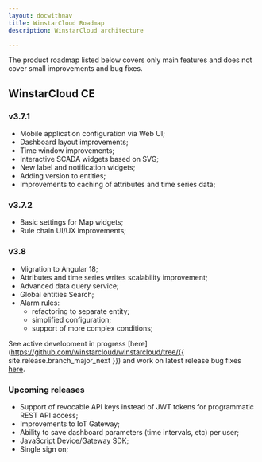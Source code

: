 ```yaml
---
layout: docwithnav
title: WinstarCloud Roadmap
description: WinstarCloud architecture

---
```


The product roadmap listed below covers only main features and does not cover small improvements and bug fixes.

## WinstarCloud CE

### v3.7.1

* Mobile application configuration via Web UI;
* Dashboard layout improvements;
* Time window improvements;
* Interactive SCADA widgets based on SVG;
* New label and notification widgets;
* Adding version to entities;
* Improvements to caching of attributes and time series data;

### v3.7.2

* Basic settings for Map widgets;
* Rule chain UI/UX improvements;

### v3.8

* Migration to Angular 18;
* Attributes and time series writes scalability improvement;
* Advanced data query service;
* Global entities Search;
* Alarm rules:
  * refactoring to separate entity;
  * simplified configuration;
  * support of more complex conditions;

See active development in progress [here](https://github.com/winstarcloud/winstarcloud/tree/{{ site.release.branch_major_next }}) and work on latest release bug fixes [here](https://github.com/winstarcloud/winstarcloud/tree/master).

### Upcoming releases

* Support of revocable API keys instead of JWT tokens for programmatic REST API access;
* Improvements to IoT Gateway;
* Ability to save dashboard parameters (time intervals, etc) per user;
* JavaScript Device/Gateway SDK;
* Single sign on;